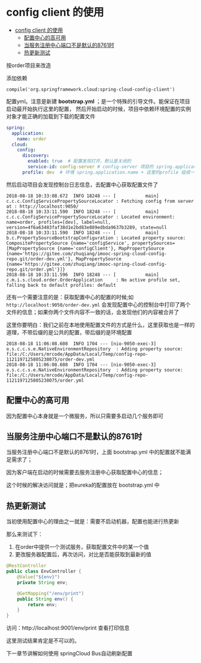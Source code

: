 # config client 的使用

<!-- TOC depthFrom:1 depthTo:6 withLinks:1 updateOnSave:1 orderedList:0 -->

- [config client 的使用](#config-client-的使用)
	- [配置中心的高可用](#配置中心的高可用)
	- [当服务注册中心端口不是默认的8761时](#当服务注册中心端口不是默认的8761时)
	- [热更新测试](#热更新测试)

<!-- /TOC -->

按order项目来改造

添加依赖
```
compile('org.springframework.cloud:spring-cloud-config-client')
```

配置yml。注意是新建 **bootstrap.yml** ；是一个特殊的引导文件。能保证在项目启动最开始执行这里的配置，
然后开始启动的时候，项目中依赖环境配置的实例对象才能正确的加载到下载的配置文件

```yml
spring:
  application:
    name: order
  cloud:
    config:
      discovery:
        enabled: true  # 配置发现打开，默认是关闭的
        service-id: config-server # config-server 项目的 spring.application.name
      profile: dev  # 环境 spring.application.name + 这里的profile 组成一个之前服务端提供的获取地址参数
```

然后启动项目会发现控制台日志信息，去配置中心获取配置文件了
```
2018-08-18 10:33:08.672  INFO 18248 --- [           main] c.c.c.ConfigServicePropertySourceLocator : Fetching config from server at : http://localhost:9050/
2018-08-18 10:33:11.590  INFO 18248 --- [           main] c.c.c.ConfigServicePropertySourceLocator : Located environment: name=order, profiles=[dev], label=null, version=4f6a63483faf38d1e2bd83e889edbda9637b3289, state=null
2018-08-18 10:33:11.590  INFO 18248 --- [           main] b.c.PropertySourceBootstrapConfiguration : Located property source: CompositePropertySource {name='configService', propertySources=[MapPropertySource {name='configClient'}, MapPropertySource {name='https://gitee.com/zhuqiang/imooc-spring-cloud-config-repo.git/order-dev.yml'}, MapPropertySource {name='https://gitee.com/zhuqiang/imooc-spring-cloud-config-repo.git/order.yml'}]}
2018-08-18 10:33:11.596  INFO 18248 --- [           main] c.m.i.s.cloud.order.OrderApplication     : No active profile set, falling back to default profiles: default
```

还有一个需要注意的是：获取配置中心的配置的时候;如 `http://localhost:9050/order-dev.yml`
会发现配置中心的控制台中打印了两个文件的信息；如果你两个文件内容不一致的话，会发现他们的内容被合并了

这里你要明白：我们之前在本地使用配置文件的方式是什么，这里获取也是一样的道理，不带后缀的是公共的配置，带后缀的是环境配置
```
2018-08-18 11:06:08.608  INFO 1704 --- [nio-9050-exec-3] o.s.c.c.s.e.NativeEnvironmentRepository  : Adding property source: file:/C:/Users/mrcode/AppData/Local/Temp/config-repo-1121197125805238075/order-dev.yml
2018-08-18 11:06:08.608  INFO 1704 --- [nio-9050-exec-3] o.s.c.c.s.e.NativeEnvironmentRepository  : Adding property source: file:/C:/Users/mrcode/AppData/Local/Temp/config-repo-1121197125805238075/order.yml
```

## 配置中心的高可用
因为配置中心本身就是一个微服务，所以只需要多启动几个服务即可

## 当服务注册中心端口不是默认的8761时
当服务注册中心端口不是默认的8761时，上面 bootstrap.yml 中的配置就不能满足需求了；

因为客户端在启动的时候需要去服务注册中心获取配置中心的信息；

这个时候的解决访问就是；把eureka的配置放在  bootstrap.yml 中

## 热更新测试

当初使用配置中心的理由之一就是：需要不启动机器，配置也能进行热更新

那么来测试下：

1. 在order中提供一个测试服务，获取配置文件中的某一个值
2. 更改服务器配置后，再次访问，对比是否能获取到最新的值

```java
@RestController
public class EnvController {
    @Value("${env}")
    private String env;

    @GetMapping("/env/print")
    public String env() {
        return env;
    }
}
```
访问：http://localhost:9001/env/print 查看打印信息

这里测试结果肯定是不可以的。

下一章节讲解如何使用 springCloud Bus自动刷新配置
